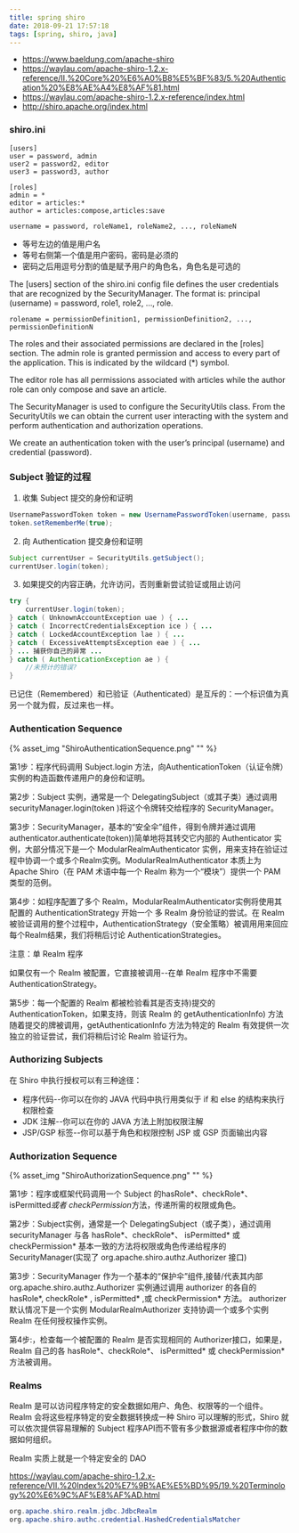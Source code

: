 ```yaml
---
title: spring shiro
date: 2018-09-21 17:57:18
tags: [spring, shiro, java]
---
```


* <https://www.baeldung.com/apache-shiro>
* <https://waylau.com/apache-shiro-1.2.x-reference/II.%20Core%20%E6%A0%B8%E5%BF%83/5.%20Authentication%20%E8%AE%A4%E8%AF%81.html>
* <https://waylau.com/apache-shiro-1.2.x-reference/index.html>
* <http://shiro.apache.org/index.html>


<!--more-->

### shiro.ini

```
[users]
user = password, admin
user2 = password2, editor
user3 = password3, author
 
[roles]
admin = *
editor = articles:*
author = articles:compose,articles:save
```

`username = password, roleName1, roleName2, ..., roleNameN`

* 等号左边的值是用户名
* 等号右侧第一个值是用户密码，密码是必须的
* 密码之后用逗号分割的值是赋予用户的角色名，角色名是可选的

The [users] section of the shiro.ini config file defines the user credentials that are recognized by the SecurityManager. The format is: principal (username) = password, role1, role2, …, role.

`rolename = permissionDefinition1, permissionDefinition2, ..., permissionDefinitionN`

The roles and their associated permissions are declared in the [roles] section. The admin role is granted permission and access to every part of the application. This is indicated by the wildcard (*) symbol.

The editor role has all permissions associated with articles while the author role can only compose and save an article.

The SecurityManager is used to configure the SecurityUtils class. From the SecurityUtils we can obtain the current user interacting with the system and perform authentication and authorization operations.

We create an authentication token with the user’s principal (username) and credential (password).



### Subject 验证的过程

1. 收集 Subject 提交的身份和证明

```java
UsernamePasswordToken token = new UsernamePasswordToken(username, password);
token.setRememberMe(true);
```

2. 向 Authentication 提交身份和证明

```java
Subject currentUser = SecurityUtils.getSubject();
currentUser.login(token);
```

3. 如果提交的内容正确，允许访问，否则重新尝试验证或阻止访问

```java
try {
    currentUser.login(token);
} catch ( UnknownAccountException uae ) { ...
} catch ( IncorrectCredentialsException ice ) { ...
} catch ( LockedAccountException lae ) { ...
} catch ( ExcessiveAttemptsException eae ) { ...
} ... 捕获你自己的异常 ...
} catch ( AuthenticationException ae ) {
    //未预计的错误?
}
```

已记住（Remembered）和已验证（Authenticated）是互斥的：一个标识值为真另一个就为假，反过来也一样。

### Authentication Sequence

{% asset_img "ShiroAuthenticationSequence.png" "" %}

第1步：程序代码调用 Subject.login 方法，向AuthenticationToken（认证令牌）实例的构造函数传递用户的身份和证明。

第2步：Subject 实例，通常是一个 DelegatingSubject（或其子类）通过调用 securityManager.login(token )将这个令牌转交给程序的 SecurityManager。

第3步：SecurityManager，基本的“安全伞”组件，得到令牌并通过调用 authenticator.authenticate(token))简单地将其转交它内部的 Authenticator 实例，大部分情况下是一个 ModularRealmAuthenticator 实例，用来支持在验证过程中协调一个或多个Realm实例。ModularRealmAuthenticator 本质上为 Apache Shiro（在 PAM 术语中每一个 Realm 称为一个“模块”）提供一个 PAM 类型的范例。

第4步：如程序配置了多个 Realm，ModularRealmAuthenticator实例将使用其配置的 AuthenticationStrategy 开始一个 多 Realm 身份验证的尝试。在 Realm 被验证调用的整个过程中，AuthenticationStrategy（安全策略）被调用用来回应每个Realm结果，我们将稍后讨论 AuthenticationStrategies。

注意：单 Realm 程序

如果仅有一个 Realm 被配置，它直接被调用--在单 Realm 程序中不需要AuthenticationStrategy。

第5步：每一个配置的 Realm 都被检验看其是否支持)提交的AuthenticationToken，如果支持，则该 Realm 的 getAuthenticationInfo) 方法随着提交的牌被调用，getAuthenticationInfo 方法为特定的 Realm 有效提供一次独立的验证尝试，我们将稍后讨论 Realm 验证行为。


### Authorizing Subjects

在 Shiro 中执行授权可以有三种途径：

* 程序代码--你可以在你的 JAVA 代码中执行用类似于 if 和 else 的结构来执行权限检查
* JDK 注解--你可以在你的 JAVA 方法上附加权限注解
* JSP/GSP 标签--你可以基于角色和权限控制 JSP 或 GSP 页面输出内容


### Authorization Sequence

{% asset_img "ShiroAuthorizationSequence.png" "" %}

第1步：程序或框架代码调用一个 Subject 的hasRole*、checkRole*、 isPermitted*或者 checkPermission*方法，传递所需的权限或角色。

第2步：Subject实例，通常是一个 DelegatingSubject（或子类），通过调用securityManager 与各 hasRole*、checkRole*、 isPermitted* 或 checkPermission* 基本一致的方法将权限或角色传递给程序的 SecurityManager(实现了 org.apache.shiro.authz.Authorizer 接口)

第3步：SecurityManager 作为一个基本的“保护伞”组件,接替/代表其内部 org.apache.shiro.authz.Authorizer 实例通过调用 authorizer 的各自的 hasRole*, checkRole* , isPermitted* ,或 checkPermission* 方法。 authorizer 默认情况下是一个实例 ModularRealmAuthorizer 支持协调一个或多个实例 Realm 在任何授权操作实例。

第4步:，检查每一个被配置的 Realm 是否实现相同的 Authorizer接口，如果是，Realm 自己的各 hasRole*、checkRole*、 isPermitted* 或 checkPermission* 方法被调用。

### Realms

Realm 是可以访问程序特定的安全数据如用户、角色、权限等的一个组件。Realm 会将这些程序特定的安全数据转换成一种 Shiro 可以理解的形式，Shiro 就可以依次提供容易理解的 Subject 程序API而不管有多少数据源或者程序中你的数据如何组织。

Realm 实质上就是一个特定安全的 DAO

<https://waylau.com/apache-shiro-1.2.x-reference/VII.%20Index%20%E7%9B%AE%E5%BD%95/19.%20Terminology%20%E6%9C%AF%E8%AF%AD.html>

```java
org.apache.shiro.realm.jdbc.JdbcRealm
org.apache.shiro.authc.credential.HashedCredentialsMatcher
```
